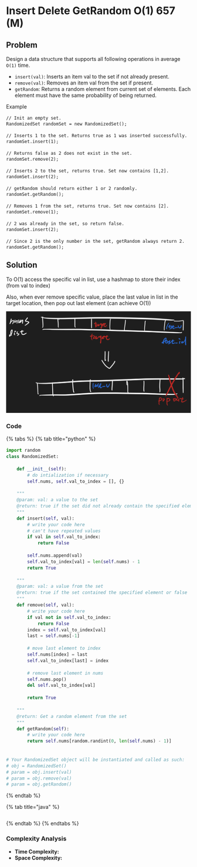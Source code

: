 # Insert Delete GetRandom O\(1\) 657 \(M\)

## Problem

Design a data structure that supports all following operations in average `O(1)` time.

* `insert(val)`: Inserts an item val to the set if not already present.
* `remove(val)`: Removes an item val from the set if present.
* `getRandom`: Returns a random element from current set of elements. Each element must have the same probability of being returned.

Example

```text
// Init an empty set.
RandomizedSet randomSet = new RandomizedSet();

// Inserts 1 to the set. Returns true as 1 was inserted successfully.
randomSet.insert(1);

// Returns false as 2 does not exist in the set.
randomSet.remove(2);

// Inserts 2 to the set, returns true. Set now contains [1,2].
randomSet.insert(2);

// getRandom should return either 1 or 2 randomly.
randomSet.getRandom();

// Removes 1 from the set, returns true. Set now contains [2].
randomSet.remove(1);

// 2 was already in the set, so return false.
randomSet.insert(2);

// Since 2 is the only number in the set, getRandom always return 2.
randomSet.getRandom();
```

## Solution

To O\(1\) access the specific val in list, use a hashmap to store their index \(from val to index\)

Also, when ever remove specific value, place the last value in list in the target location, then pop out last element \(can achieve O\(1\)\)

![](../../.gitbook/assets/screen-shot-2021-04-26-at-12.39.46-am.png)

### Code

{% tabs %}
{% tab title="python" %}
```python
import random
class RandomizedSet:
    
    def __init__(self):
        # do intialization if necessary
        self.nums, self.val_to_index = [], {}

    """
    @param: val: a value to the set
    @return: true if the set did not already contain the specified element or false
    """
    def insert(self, val):
        # write your code here
        # can't have repeated values
        if val in self.val_to_index:
            return False
        
        self.nums.append(val)
        self.val_to_index[val] = len(self.nums) - 1
        return True

    """
    @param: val: a value from the set
    @return: true if the set contained the specified element or false
    """
    def remove(self, val):
        # write your code here
        if val not in self.val_to_index:
            return False
        index = self.val_to_index[val]
        last = self.nums[-1]
        
        # move last element to index
        self.nums[index] = last
        self.val_to_index[last] = index
        
        # remove last element in nums
        self.nums.pop()
        del self.val_to_index[val]

        return True

    """
    @return: Get a random element from the set
    """
    def getRandom(self):
        # write your code here
        return self.nums[random.randint(0, len(self.nums) - 1)]


# Your RandomizedSet object will be instantiated and called as such:
# obj = RandomizedSet()
# param = obj.insert(val)
# param = obj.remove(val)
# param = obj.getRandom()
```
{% endtab %}

{% tab title="java" %}
```

```
{% endtab %}
{% endtabs %}

### Complexity Analysis

* **Time Complexity:**
* **Space Complexity:**

